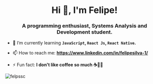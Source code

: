 <h1 align="center">Hi 👋, I'm Felipe!</h1>
<h3 align="center">A programming enthusiast, Systems Analysis and Development student.</h3>

- 🌱 I’m currently learning **`JavaScript`, `React Js`, `React Native`.**

- 📫 How to reach me: **https://www.linkedin.com/in/felipesilva-1/**

- ⚡ Fun fact: **I don't like coffee so much ☕🤷‍♂️**

<p><img align="center" src="https://github-readme-stats.vercel.app/api/top-langs?username=felpssc&show_icons=true&theme=dark&locale=en&layout=compact" alt="felpssc" /></p>
